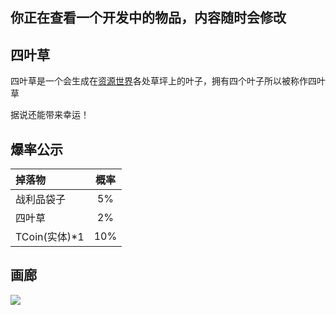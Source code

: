 ## 你正在查看一个开发中的物品，内容随时会修改

## 四叶草

四叶草是一个会生成在[资源世界](./World/world_terra)各处草坪上的叶子，拥有四个叶子所以被称作四叶草

据说还能带来幸运！

## 爆率公示

| 掉落物              | 概率      |
| :---               | :---:     |
| 战利品袋子          | 5%        | 
| 四叶草             | 2%        |
| TCoin(实体)*1      | 10%       |

## 画廊

<img src="./tips/four_leaf_clover/img/demo">